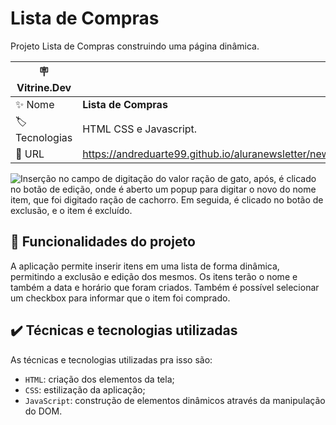 # Lista de Compras

Projeto Lista de Compras construindo uma página dinâmica.

| :placard: Vitrine.Dev |     |
| -------------  | --- |
| :sparkles: Nome        | **Lista de Compras**
| :label: Tecnologias | HTML CSS e Javascript. 
| :rocket: URL         | https://andreduarte99.github.io/aluranewsletter/newsletter.html
<!-- Inserir imagem com a #vitrinedev ao final do link -->

![Inserção no campo de digitação do valor ração de gato, após, é clicado no botão de edição, onde é aberto um popup para digitar o novo do nome item, que foi digitado ração de cachorro. Em seguida, é clicado no botão de exclusão, e o item é excluído.](https://imgur.com/isPj7Xf.gif#vitrinedev)

## 🔨 Funcionalidades do projeto

A aplicação permite inserir itens em uma lista de forma dinâmica, permitindo a exclusão e edição dos mesmos. Os itens terão o nome e também a data e horário que foram criados. Também é possível selecionar um checkbox para informar que o item foi comprado.

## ✔️ Técnicas e tecnologias utilizadas

As técnicas e tecnologias utilizadas pra isso são:

- `HTML`: criação dos elementos da tela;
- `CSS`: estilização da aplicação;
- `JavaScript`: construção de elementos dinâmicos através da manipulação do DOM.
